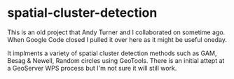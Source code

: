 # spatial-cluster-detection

This is an old project that Andy Turner and I collaborated on sometime ago. 
When Google Code closed I pulled it over here as it might be useful oneday.

It implments a variety of spatial cluster detection methods such as GAM, Besag & Newell, Random circles using GeoTools. 
There is an initial attept at a GeoServer WPS process but I'm not sure it will still work.
